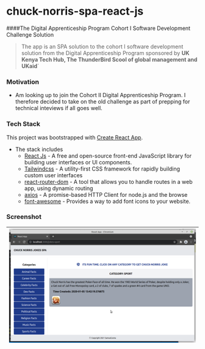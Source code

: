 # chuck-norris-spa-react-js

####The Digital  Apprenticeship Program Cohort I Software Development Challenge Solution

> The app is an SPA solution to the cohort I software development solution from the Digital Apprenticeship Program sponsored by <b>UK Kenya Tech Hub, The ThunderBird Scool of global management and UKaid</b>`

### Motivation
* Am looking up to join the Cohort II Digital Apprenticeship Program. I therefore decided to take on the old challenge as part of prepping for technical inteviews if all goes well. 

### Tech Stack
This project was bootstrapped with [Create React App](https://github.com/facebook/create-react-app).
* The stack includes
	* [React Js][1] - A free and open-source front-end JavaScript library for building user interfaces or UI components.
	* [Tailwindcss][2] - A utility-first CSS framework for rapidly building custom user interfaces
	* [react-router-dom][3] - A tool that allows you to handle routes in a web app, using dynamic routing
	* [axios][4] - A promise-based HTTP Client for node.js and the browse
	* [font-awesome][5] - Provides a way to add font icons to your website.


### Screenshot
|<img src="screenshots/1.png"/>|
|:--:|

[1]: https://github.com/facebook/create-react-app
[2]: https://tailwindcss.com/docs
[3]: https://reactrouter.com/web/guides/quick-start
[4]: https://axios-http.com/docs/intro
[5]: https://fontawesome.com/
